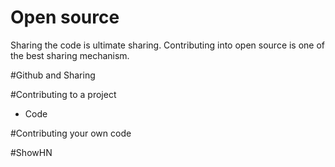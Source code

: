 # Open source
Sharing the code is ultimate sharing. Contributing into open source is one of the best sharing mechanism.

#Github and Sharing


#Contributing to a project

* Code


#Contributing your own code

#ShowHN
